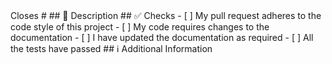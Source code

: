 <!-- Thanks for creating this pull request 🤗 Please make sure that the pull request is limited to one type (docs, feature, etc.) and keep it as small as possible. You can open multiple prs instead of opening a huge one. --> <!-- If this pull request closes an issue, please mention the issue number below --> Closes # <!-- Issue # here --> ## 📑 Description <!-- Add a brief description of the pr --> <!-- You can also choose to add a list of changes and if they have been completed or not by using the markdown to-do list syntax - [ ] Not Completed - [x] Completed --> ## ✅ Checks <!-- Make sure your pr passes the CI checks and do check the following fields as needed - --> - [ ] My pull request adheres to the code style of this project - [ ] My code requires changes to the documentation - [ ] I have updated the documentation as required - [ ] All the tests have passed ## ℹ Additional Information <!-- Any additional information like breaking changes, dependencies added, screenshots, comparisons between new and old behavior, etc. -->
